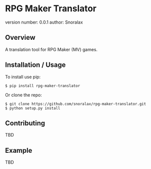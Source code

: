 RPG Maker Translator
===============================

version number: 0.0.1
author: Snoralax

Overview
--------

A translation tool for RPG Maker (MV) games.

Installation / Usage
--------------------

To install use pip:

    $ pip install rpg-maker-translator


Or clone the repo:

    $ git clone https://github.com/snoralax/rpg-maker-translator.git
    $ python setup.py install
    
Contributing
------------

TBD

Example
-------

TBD